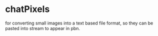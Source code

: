 # chatPixels
for converting small images into a text based file format, so they can be pasted into stream to appear in pbn.
